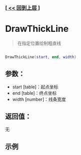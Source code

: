 ### [[ << 回到上层 ]](README.md)

# DrawThickLine

> 在指定位置绘制粗直线

```lua

DrawThickLine(start, end, width)

```

## 参数：

+ start [table]：起点坐标
+ end [table]：终点坐标
+ width [number]：线条宽度

## 返回值：

无

## 示例

```lua

```